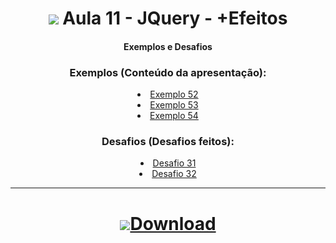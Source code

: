 <h1 align="center">
    <img src="https://img.icons8.com/ios-filled/38/343a40/jquery.png"> Aula 11 - JQuery - +Efeitos
</h1>

<div align="center">

#### Exemplos e Desafios


### Exemplos (Conteúdo da apresentação):
<div>
    <li><a href="https://renansn.github.io/Aulas-de-JavaScript/11%20-%20JQuery%20-%20+Efeitos/Conte%C3%BAdo%20apresenta%C3%A7%C3%A3o/Exemplo_1(52)/Ex52.html">Exemplo 52</a></li>
    <li><a href="https://renansn.github.io/Aulas-de-JavaScript/11%20-%20JQuery%20-%20+Efeitos/Conte%C3%BAdo%20apresenta%C3%A7%C3%A3o/Exemplo_2(53)/Ex53.html">Exemplo 53</a></li>
    <li><a href="https://renansn.github.io/Aulas-de-JavaScript/11%20-%20JQuery%20-%20+Efeitos/Conte%C3%BAdo%20apresenta%C3%A7%C3%A3o/Exemplo_3(54)/Ex54.html">Exemplo 54</a></li>
</div>


### Desafios (Desafios feitos):
<div>
    <li><a href="https://renansn.github.io/Aulas-de-JavaScript/11%20-%20JQuery%20-%20+Efeitos/Desafios%20feitos/Desafio_1(31)/Desafio31.html">Desafio 31</a></li>
    <li><a href="https://renansn.github.io/Aulas-de-JavaScript/11%20-%20JQuery%20-%20+Efeitos/Desafios%20feitos/Desafio_2(32)/Desafio32.html">Desafio 32</a></li>
</div>


<div>

<hr>

<h1 align="center">
    <a href="https://github.com/RenanSN/Aulas-de-JavaScript/releases/download/Aula-11/11.-.JQuery.-.+Efeitos.rar"><img src="https://img.icons8.com/wired/34/000000/downloads-folder.png">Download</a>  
</h1>
